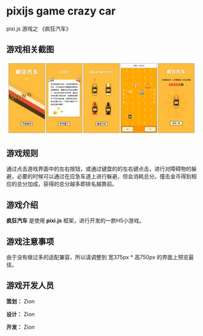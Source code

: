 # pixijs game crazy car

pixi.js 游戏之 《疯狂汽车》





## 游戏相关截图
![](./res/preview.jpg)

## 游戏规则
通过点击游戏界面中的左右按钮，或通过键盘的的左右键点击，进行对障碍物的躲避，必要的时候可以通过在应急车道上进行躲避，但会消耗总分。撞击金币得到相应的总分加成，获得的总分越多即排名越靠前。

## 游戏介绍
**疯狂汽车** 是使用 **pixi.js** 框架，进行开发的一款H5小游戏。

## 游戏注意事项
由于没有做过多的适配兼容，所以请调整到 宽375px * 高750px 的界面上预览最佳。

## 游戏开发人员

**策划：** Zion

**设计：** Zion

**开发：** Zion



